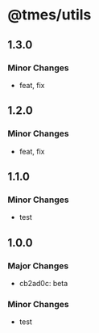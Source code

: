 # @tmes/utils

## 1.3.0

### Minor Changes

- feat, fix

## 1.2.0

### Minor Changes

- feat, fix

## 1.1.0

### Minor Changes

- test

## 1.0.0

### Major Changes

- cb2ad0c: beta

### Minor Changes

- test
